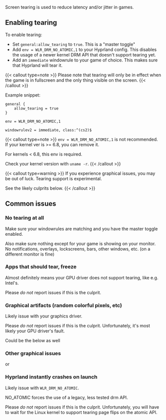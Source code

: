 Screen tearing is used to reduce latency and/or jitter in games.

## Enabling tearing

To enable tearing:

- Set `general:allow_tearing` to `true`. This is a "master toggle"
- Add `env = WLR_DRM_NO_ATOMIC,1` to your Hyprland config. This disables the usage of a newer kernel DRM API that doesn't support tearing yet.
- Add an `immediate` windowrule to your game of choice. This makes sure that Hyprland will tear it.

{{< callout type=note >}}
Please note that tearing will only be in effect when the game is in fullscreen and the only thing visible on the screen.
{{< /callout >}}

Example snippet:

```env
general {
    allow_tearing = true
}

env = WLR_DRM_NO_ATOMIC,1

windowrulev2 = immediate, class:^(cs2)$
```

{{< callout type=note >}}
`env = WLR_DRM_NO_ATOMIC,1` is not recommended. If your kernel ver is >= 6.8, you can remove it.

For kernels < 6.8, this env is required.

Check your kernel version with `uname -r`.
{{< /callout >}}

{{< callout type=warning >}}
If you experience graphical issues, you may be out of luck. Tearing support is experimental.

See the likely culprits below.
{{< /callout >}}

## Common issues

### No tearing at all

Make sure your windowrules are matching and you have the master toggle enabled.

Also make sure nothing except for your game is showing on your monitor. No notifications, overlays, lockscreens,
bars, other windows, etc. (on a different monitor is fine)

### Apps that should tear, freeze

Almost definitely means your GPU driver does not support tearing, like e.g. Intel's.

Please _do not_ report issues if this is the culprit.

### Graphical artifacts (random colorful pixels, etc)

Likely issue with your graphics driver.

Please _do not_ report issues if this is the culprit. Unfortunately, it's most likely your GPU driver's fault.

Could be the below as well

### Other graphical issues

or

### Hyprland instantly crashes on launch

Likely issue with `WLR_DRM_NO_ATOMIC`.

NO_ATOMIC forces the use of a legacy, less tested drm API.

Please _do not_ report issues if this is the culprit. Unfortunately, you will have to wait for the Linux kernel to support
tearing page flips on the atomic API.

